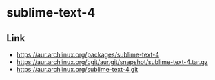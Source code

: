 
# sublime-text-4


## Link

* https://aur.archlinux.org/packages/sublime-text-4
* https://aur.archlinux.org/cgit/aur.git/snapshot/sublime-text-4.tar.gz
* https://aur.archlinux.org/sublime-text-4.git
